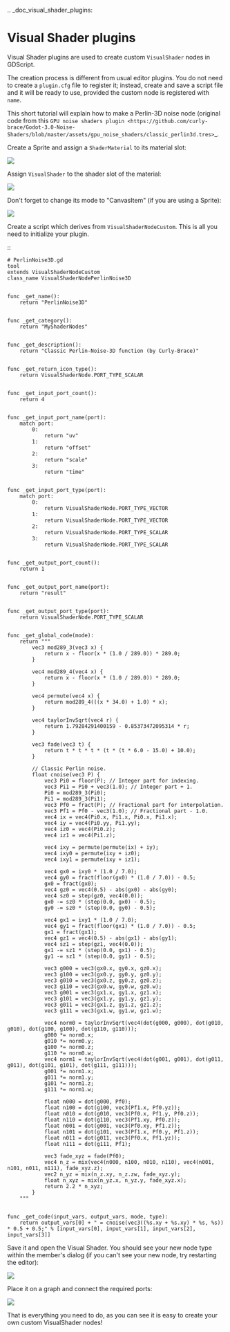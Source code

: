 .. _doc_visual_shader_plugins:

Visual Shader plugins
=====================

Visual Shader plugins are used to create custom `VisualShader` nodes
in GDScript.

The creation process is different from usual editor plugins. You do not need to
create a `plugin.cfg` file to register it; instead, create and save a script
file and it will be ready to use, provided the custom node is registered with
`name`.

This short tutorial will explain how to make a Perlin-3D noise node (original
code from this `GPU noise shaders plugin
<https://github.com/curly-brace/Godot-3.0-Noise-Shaders/blob/master/assets/gpu_noise_shaders/classic_perlin3d.tres>`_.

Create a Sprite and assign a `ShaderMaterial` to its material slot:

![](img/visual_shader_plugins_start.png)

Assign `VisualShader` to the shader slot of the material:

![](img/visual_shader_plugins_start2.png)

Don't forget to change its mode to "CanvasItem" (if you are using a Sprite):

![](img/visual_shader_plugins_start3.png)

Create a script which derives from `VisualShaderNodeCustom`. This is
all you need to initialize your plugin.

::

    # PerlinNoise3D.gd
    tool
    extends VisualShaderNodeCustom
    class_name VisualShaderNodePerlinNoise3D


    func _get_name():
        return "PerlinNoise3D"


    func _get_category():
        return "MyShaderNodes"


    func _get_description():
        return "Classic Perlin-Noise-3D function (by Curly-Brace)"


    func _get_return_icon_type():
        return VisualShaderNode.PORT_TYPE_SCALAR


    func _get_input_port_count():
        return 4


    func _get_input_port_name(port):
        match port:
            0:
                return "uv"
            1:
                return "offset"
            2:
                return "scale"
            3:
                return "time"


    func _get_input_port_type(port):
        match port:
            0:
                return VisualShaderNode.PORT_TYPE_VECTOR
            1:
                return VisualShaderNode.PORT_TYPE_VECTOR
            2:
                return VisualShaderNode.PORT_TYPE_SCALAR
            3:
                return VisualShaderNode.PORT_TYPE_SCALAR


    func _get_output_port_count():
        return 1


    func _get_output_port_name(port):
        return "result"


    func _get_output_port_type(port):
        return VisualShaderNode.PORT_TYPE_SCALAR


    func _get_global_code(mode):
        return """
            vec3 mod289_3(vec3 x) {
                return x - floor(x * (1.0 / 289.0)) * 289.0;
            }

            vec4 mod289_4(vec4 x) {
                return x - floor(x * (1.0 / 289.0)) * 289.0;
            }

            vec4 permute(vec4 x) {
                return mod289_4(((x * 34.0) + 1.0) * x);
            }

            vec4 taylorInvSqrt(vec4 r) {
                return 1.79284291400159 - 0.85373472095314 * r;
            }

            vec3 fade(vec3 t) {
                return t * t * t * (t * (t * 6.0 - 15.0) + 10.0);
            }

            // Classic Perlin noise.
            float cnoise(vec3 P) {
                vec3 Pi0 = floor(P); // Integer part for indexing.
                vec3 Pi1 = Pi0 + vec3(1.0); // Integer part + 1.
                Pi0 = mod289_3(Pi0);
                Pi1 = mod289_3(Pi1);
                vec3 Pf0 = fract(P); // Fractional part for interpolation.
                vec3 Pf1 = Pf0 - vec3(1.0); // Fractional part - 1.0.
                vec4 ix = vec4(Pi0.x, Pi1.x, Pi0.x, Pi1.x);
                vec4 iy = vec4(Pi0.yy, Pi1.yy);
                vec4 iz0 = vec4(Pi0.z);
                vec4 iz1 = vec4(Pi1.z);

                vec4 ixy = permute(permute(ix) + iy);
                vec4 ixy0 = permute(ixy + iz0);
                vec4 ixy1 = permute(ixy + iz1);

                vec4 gx0 = ixy0 * (1.0 / 7.0);
                vec4 gy0 = fract(floor(gx0) * (1.0 / 7.0)) - 0.5;
                gx0 = fract(gx0);
                vec4 gz0 = vec4(0.5) - abs(gx0) - abs(gy0);
                vec4 sz0 = step(gz0, vec4(0.0));
                gx0 -= sz0 * (step(0.0, gx0) - 0.5);
                gy0 -= sz0 * (step(0.0, gy0) - 0.5);

                vec4 gx1 = ixy1 * (1.0 / 7.0);
                vec4 gy1 = fract(floor(gx1) * (1.0 / 7.0)) - 0.5;
                gx1 = fract(gx1);
                vec4 gz1 = vec4(0.5) - abs(gx1) - abs(gy1);
                vec4 sz1 = step(gz1, vec4(0.0));
                gx1 -= sz1 * (step(0.0, gx1) - 0.5);
                gy1 -= sz1 * (step(0.0, gy1) - 0.5);

                vec3 g000 = vec3(gx0.x, gy0.x, gz0.x);
                vec3 g100 = vec3(gx0.y, gy0.y, gz0.y);
                vec3 g010 = vec3(gx0.z, gy0.z, gz0.z);
                vec3 g110 = vec3(gx0.w, gy0.w, gz0.w);
                vec3 g001 = vec3(gx1.x, gy1.x, gz1.x);
                vec3 g101 = vec3(gx1.y, gy1.y, gz1.y);
                vec3 g011 = vec3(gx1.z, gy1.z, gz1.z);
                vec3 g111 = vec3(gx1.w, gy1.w, gz1.w);

                vec4 norm0 = taylorInvSqrt(vec4(dot(g000, g000), dot(g010, g010), dot(g100, g100), dot(g110, g110)));
                g000 *= norm0.x;
                g010 *= norm0.y;
                g100 *= norm0.z;
                g110 *= norm0.w;
                vec4 norm1 = taylorInvSqrt(vec4(dot(g001, g001), dot(g011, g011), dot(g101, g101), dot(g111, g111)));
                g001 *= norm1.x;
                g011 *= norm1.y;
                g101 *= norm1.z;
                g111 *= norm1.w;

                float n000 = dot(g000, Pf0);
                float n100 = dot(g100, vec3(Pf1.x, Pf0.yz));
                float n010 = dot(g010, vec3(Pf0.x, Pf1.y, Pf0.z));
                float n110 = dot(g110, vec3(Pf1.xy, Pf0.z));
                float n001 = dot(g001, vec3(Pf0.xy, Pf1.z));
                float n101 = dot(g101, vec3(Pf1.x, Pf0.y, Pf1.z));
                float n011 = dot(g011, vec3(Pf0.x, Pf1.yz));
                float n111 = dot(g111, Pf1);

                vec3 fade_xyz = fade(Pf0);
                vec4 n_z = mix(vec4(n000, n100, n010, n110), vec4(n001, n101, n011, n111), fade_xyz.z);
                vec2 n_yz = mix(n_z.xy, n_z.zw, fade_xyz.y);
                float n_xyz = mix(n_yz.x, n_yz.y, fade_xyz.x);
                return 2.2 * n_xyz;
            }
        """


    func _get_code(input_vars, output_vars, mode, type):
        return output_vars[0] + " = cnoise(vec3((%s.xy + %s.xy) * %s, %s)) * 0.5 + 0.5;" % [input_vars[0], input_vars[1], input_vars[2], input_vars[3]]

Save it and open the Visual Shader. You should see your new node type within the member's dialog (if you can't see your new node, try restarting the editor):

![](img/visual_shader_plugins_result1.png)

Place it on a graph and connect the required ports:

![](img/visual_shader_plugins_result2.png)

That is everything you need to do, as you can see it is easy to create your own custom VisualShader nodes!
